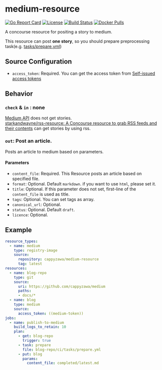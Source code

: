 # medium-resource
[![Go Report Card](https://goreportcard.com/badge/cappyzawa/medium-resource)](https://goreportcard.com/report/cappyzawa/medium-resource)
[![License](https://img.shields.io/badge/License-Apache%202.0-blue.svg)](https://opensource.org/licenses/Apache-2.0)
[![Build Status](https://concourse.ik.am:14161/api/v1/teams/cappyzawa/pipelines/medium-resource/jobs/test-master/badge)](https://concourse.ik.am:14161/teams/cappyzawa/pipelines/medium-resource)
[![Docker Pulls](https://img.shields.io/docker/pulls/cappyzawa/medium-resource.svg)](https://hub.docker.com/r/cappyzawa/medium-resource)

A concourse resource for positing a story to medium.  

This resource can post **one story**, so you should prepare preprocessing task(e.g. [tasks/prepare.yml](https://github.com/cappyzawa/medium/blob/master/ci/tasks/prepare.yml))

## Source Configuration
* `access_token`: Required. You can get the access token from [Self\-issued access tokens](https://github.com/Medium/medium-api-docs#22-self-issued-access-tokens)

## Behavior
### `check` & `in` : none
[Medium API](https://github.com/Medium/medium-api-docs#32-publications) does not get stories.  
[starkandwayne/rss\-resource: A Concourse resource to grab RSS feeds and their contents](https://github.com/starkandwayne/rss-resource) can get stories by using rss.  

### `out`: Post an article.
Posts an article to medium based on parameters.
#### Parameters
* `content_file`: Required. This Resource posts an article based on specified file.
* `format`: Optional. Default `markdown`. if you want to use `html`, please set it.
* `title`: Optional. If this parameter does not set, first-line of the `content_file` is used as title.
* `tags`: Optional. You can set tags as array.
* `canonical_url`: Optional.
* `status`: Optional. Default `draft`.
* `licence`: Optional.

## Example
```yaml
resource_types:
  - name: medium
    type: registry-image
    source:
      repository: cappyzawa/medium-resource
      tag: latest
resources:
  - name: blog-repo
    type: git
    source:
      uri: https://github.com/cappyzawa/medium
      paths:
      - docs/*
  - name: blog
    type: medium
    source:
      access_token: ((medium-token))
jobs:
  - name: publish-to-medium
    build_logs_to_retain: 10
    plan:
      - get: blog-repo
        trigger: true
      - task: prepare
        file: blog-repo/ci/tasks/prepare.yml
      - put: blog
        params:
          content_file: completed/latest.md
```
